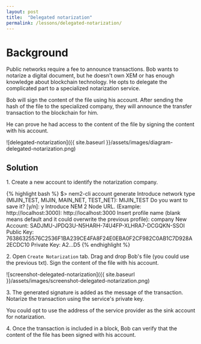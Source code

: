 ```yaml
---
layout: post
title:  "Delegated notarization"
permalink: /lessons/delegated-notarization/
---
```


# Background

Public networks require a fee to announce transactions. Bob wants to notarize a digital document, but he doesn't own XEM or has enough knowledge about blockchain technology. He opts to delegate the complicated part to a specialized notarization service.

Bob will sign the content of the file using his account. After sending the hash of the file to the specialized company, they will announce the transfer transaction to the blockchain for him.

He can prove he had access to the content of the file by signing the content with his account.

![delegated-notarization]({{ site.baseurl }}/assets/images/diagram-delegated-notarization.png)

## Solution

1\. Create a new account to identify the notarization company.

{% highlight bash %}
$> nem2-cli account generate
Introduce network type (MIJIN_TEST, MIJIN, MAIN_NET, TEST_NET): MIJIN_TEST
Do you want to save it? [y/n]: y
Introduce NEM 2 Node URL. (Example: http://localhost:3000): http://localhost:3000
Insert profile name (blank means default and it could overwrite the previous profile): company
New Account:    SADJMU-JPDQ3U-N5HARH-74U4FP-XLHRA7-DCGQKN-SSOI
Public Key:     76386325576C2536F1BA239CE4FA8F24E0EBA0F2CF982C0AB1C7D928A2ECDC10
Private Key:    A2...D5
{% endhighlight %}

2\. Open ``Create Notarization`` tab. Drag and drop Bob's file (you could use the previous txt). Sign the content of the file with his account.

![screenshot-delegated-notarization]({{ site.baseurl }}/assets/images/screenshot-delegated-notarization.png)

3\. The generated signature is added as the message of the transaction. Notarize the transaction using the service's private key. 

You could opt to use the address of the service provider as the sink account for notarization.

4\. Once the transaction is included in a block, Bob can verify that the content of the file has been signed with his account.